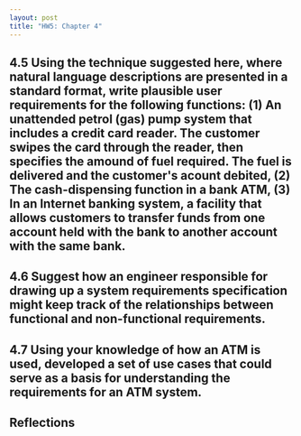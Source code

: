 ```yaml
---
layout: post
title: "HW5: Chapter 4"
---
```


## 4.5 Using the technique suggested here, where natural language descriptions are presented in a standard format, write plausible user requirements for the following functions: (1) An unattended petrol (gas) pump system that includes a credit card reader. The customer swipes the card through the reader, then specifies the amound of fuel required. The fuel is delivered and the customer's acount debited, (2) The cash-dispensing function in a bank ATM, (3) In an Internet banking system, a facility that allows customers to transfer funds from one account held with the bank to another account with the same bank.


## 4.6 Suggest how an engineer responsible for drawing up a system requirements specification might keep track of the relationships between functional and non-functional requirements.


## 4.7 Using your knowledge of how an ATM is used, developed a set of use cases that could serve as a basis for understanding the requirements for an ATM system.





## Reflections

